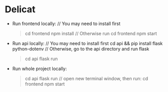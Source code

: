# Delicat

- Run frontend locally:
    // You may need to install first
    > cd frontend
    > npm install
    // Otherwise run
    > cd frontend
    > npm start

- Run api locally:
    // You may need to install first
    cd api && pip install flask python-dotenv
    // Otherwise, go to the api directory and run flask
    > cd api
    > flask run

- Run whole project locally:
    > cd api
    > flask run
    // open new terminal window, then run:
    > cd frontend
    > npm start
